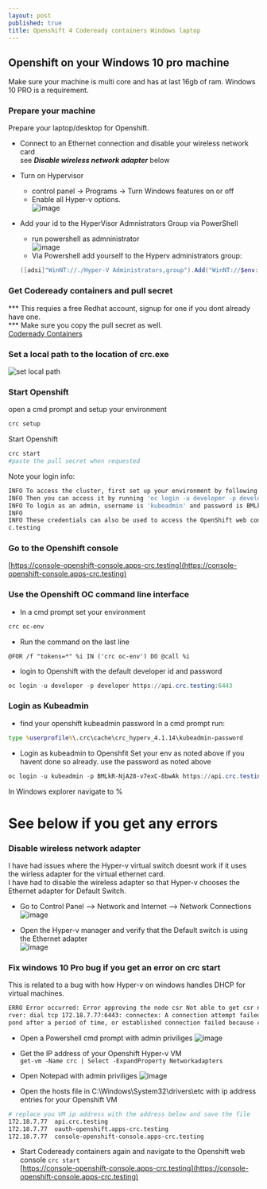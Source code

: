 ```yaml
---
layout: post
published: true
title: Openshift 4 Codeready containers Windows laptop
---
```

## Openshift on your Windows 10 pro machine
Make sure your machine is multi core and has at last 16gb of ram.
Windows 10 PRO is a requirement.

### Prepare your machine
Prepare your laptop/desktop for Openshift.   

* Connect to an Ethernet connection and disable your wireless network card   
see ***Disable wireless network adapter*** below

* Turn on Hypervisor
	* control panel -> Programs -> Turn Windows features on or off   
	* Enable all Hyper-v options.   
	![image](https://user-images.githubusercontent.com/10190444/65516620-50ef1680-deaf-11e9-8922-9eba64bf4923.png)
   
* Add your id to the HyperVisor Admnistrators Group via PowerShell
     * run powershell as admninistrator   
     ![image](https://user-images.githubusercontent.com/10190444/65521387-2739ed80-deb7-11e9-8a51-e5756e708d96.png)        
     * Via Powershell add yourself to the Hyperv administrators group:   
     ```powershell
     ([adsi]"WinNT://./Hyper-V Administrators,group").Add("WinNT://$env:UserDomain/$env:Username,user")
     ```   
    
### Get Codeready containers and pull secret
*** This requies a free Redhat account, signup for one if you dont already have one.  
*** Make sure you copy the pull secret as well.   
[Codeready Containers](https://cloud.redhat.com/openshift/install/crc/installer-provisioned?intcmp=7013a000002CtetAAC)    
   
### Set a local path to the location of crc.exe
![set local path](https://user-images.githubusercontent.com/10190444/65509159-d23ead00-de9f-11e9-924e-0387be562ac3.png)
   
### Start Openshift
open a cmd prompt and setup your environment 
```bash
crc setup
```   
Start Openshift
```bash
crc start
#paste the pull secret when requested
```   
Note your login info:
```bash
INFO To access the cluster, first set up your environment by following 'crc oc-env' instructions
INFO Then you can access it by running 'oc login -u developer -p developer https://api.crc.testing:6443'
INFO To login as an admin, username is 'kubeadmin' and password is BMLkR-NjA28-v7exC-8bwAk
INFO
INFO These credentials can also be used to access the OpenShift web console at https://console-openshift-console.apps-cr
c.testing
```   

### Go to the Openshift console
[https://console-openshift-console.apps-crc.testing](https://console-openshift-console.apps-crc.testing)
   
### Use the Openshift OC command line interface
* In a cmd prompt set your environment   
```powershell
crc oc-env
```   
   
* Run the command on the last line   
```
@FOR /f "tokens=*" %i IN ('crc oc-env') DO @call %i
```   
   
* login to Openshift with the default developer id and password
```powershell
oc login -u developer -p developer https://api.crc.testing:6443
```   
 
### Login as Kubeadmin
* find your openshift kubeadmin password
In a cmd prompt run:
```bat
type %userprofile%\.crc\cache\crc_hyperv_4.1.14\kubeadmin-password
```   
   
* Login as kubeadmin to Openshfit
Set your env as noted above if you havent done so already.
use the password as noted above
```powershell
oc login -u kubeadmin -p BMLkR-NjA28-v7exC-8bwAk https://api.crc.testing:6443
```   
   
In Windows explorer navigate to %
# See below if you get any errors

### Disable wireless network adapter
I have had issues where the Hyper-v virtual switch doesnt work if it uses the wirless adapter for the virtual ethernet card.   
I have had to disable the wireless adapter so that Hyper-v chooses the Ethernet adapter for Default Switch.      
* Go to Control Panel --> Network and Internet --> Network Connections   
![image](https://user-images.githubusercontent.com/10190444/65515072-94945100-deac-11e9-80d3-efdb4a4a73d2.png)   

* Open the Hyper-v manager and verify that the Default switch is using the Ethernet adapter   
![image](https://user-images.githubusercontent.com/10190444/65515299-0a98b800-dead-11e9-857f-6e95eabfc7c3.png)   

### Fix windows 10 Pro bug if you get an error on crc start   
This is related to a bug with how Hyper-v on windows handles DHCP for virtual machines.   
```bash
ERRO Error occurred: Error approving the node csr Not able to get csr names (exit status 1 : Unable to connect to the se
rver: dial tcp 172.18.7.77:6443: connectex: A connection attempt failed because the connected party did not properly res
pond after a period of time, or established connection failed because connected host has failed to respond.
```  
   
* Open a Powershell cmd prompt with admin priviliges
![image](https://user-images.githubusercontent.com/10190444/65512344-05386f00-dea7-11e9-9e92-6b69f02376d6.png)   

* Get the IP address of your Openshift Hyper-v VM   
```get-vm -Name crc | Select -ExpandProperty Networkadapters```

* Open Notepad with admin priviliges
![image](https://user-images.githubusercontent.com/10190444/65511982-60b62d00-dea6-11e9-8770-d569f8c7c30f.png)   

* Open the hosts file in C:\Windows\System32\drivers\etc with ip address entries for your Openshift VM
```bash
# replace you VM ip address with the address below and save the file
172.18.7.77  api.crc.testing
172.18.7.77  oauth-openshift.apps-crc.testing
172.18.7.77  console-openshift-console.apps-crc.testing
```   

* Start Codeready containers again and navigate to the Openshift web console
```crc start```   
[https://console-openshift-console.apps-crc.testing](https://console-openshift-console.apps-crc.testing)
